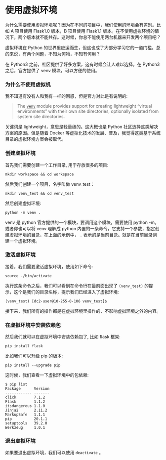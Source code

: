 # 使用虚拟环境

为什么需要使用虚拟环境呢？因为在不同的项目中，我们使用的环境会有差别。比如 A 项目使用 Flask1.0 版本，B 项目使用 Flask1.1 版本。在不使用虚拟环境的情况下，两个版本就不能共存。这时候，你总不能使用两台机器来开发两个项目吧？

虚拟环境在 Python 的世界里应运而生，但这也成了大部分学习它的一道门槛。总的来说，有两个问题，不知为何物，不知有何用？

在 Python3 之前，社区提供了好多方案，这有时候会让人难以选择。在 Python3 之后，官方提供了 venv 模块，可以方便的使用。

### 为什么不使用虚拟机

我不知道有没有人和我有一样的困惑，但是官方对此是有说明的:

> The [`venv`](https://docs.python.org/3/library/venv.html#module-venv) module provides support for creating lightweight “virtual environments” with their own site directories, optionally isolated from system site directories.


关键词是 lightweight，意思是轻量级的。这大概也是 Python 社区选择这类解决方案的原因。但是随着 Docker 等虚拟化技术的发展、普及，我觉得这类基于系统目录的虚拟环境方案会被取代。

### 创建虚拟环境

首先我们需要创建一个工作目录, 用于存放很多的项目:

```shell
mkdir workspace && cd workspace
```

然后我们创建一个项目，名字叫做 venv_test：

```shell
mkdir venv_test && cd venv_test
```

然后创建虚拟环境:

```shell
python -m venv .
```

venv 是 python 官方提供的一个模块，要调用这个模块，需要使用 python -m。或者你也可以将 venv 理解成 python 内置的一条命令，它支持一个参数，指定创建虚拟环境的目录，在上面的示例中， `.` 表示的是当前目录。就是在当前目录创建一个虚拟环境。

### 激活虚拟环境

接着，我们需要激活虚拟环境，使用如下命令:

```shell
source ./bin/activate
```

执行这条命令之后，我们可以看到在命令行在最前面出现了 `(venv_test)` 的提示，这个是我们的目录名称，提示我们已经进入了虚拟环境:

```
(venv_test) [dc2-user@10-255-0-106 venv_test]$
```

接下来，我们所有的操作都是在虚拟环境里操作的，不影响虚拟环境之外的内容。

### 在虚拟环境中安装依赖包

然后我们就可以在虚拟环境中安装依赖包了, 比如 flask 框架:

```shell
pip install flask
```

比如我们可以升级 pip 的版本:

```shell
pip install --upgrade pip
```

这时候，我们查看一下虚拟环境中的包依赖:

```shell
$ pip list
Package      Version
------------ -------
click        7.1.2
Flask        1.1.2
itsdangerous 1.1.0
Jinja2       2.11.2
MarkupSafe   1.1.1
pip          20.1.1
setuptools   39.2.0
Werkzeug     1.0.1
```

### 退出虚拟环境

如果要退出虚拟环境，我们可以使用 `deactivate` 。